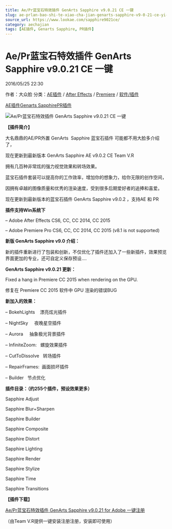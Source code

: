 ```yaml
---
title: Ae/Pr蓝宝石特效插件 GenArts Sapphire v9.0.21 CE 一键
slug: ae-prlan-bao-shi-te-xiao-cha-jian-genarts-sapphire-v9-0-21-ce-yi-jian
source_url: https://www.lookae.com/sapphire9021ce/
category: aechajian
tags: [AE插件, Genarts Sapphire, PR插件]
---
```

# Ae/Pr蓝宝石特效插件 GenArts Sapphire v9.0.21 CE 一键

2016/05/25 22:30

作者：大众脸
分类：[AE插件](https://www.lookae.com/after-effects/aechajian/) / [After Effects](https://www.lookae.com/after-effects/) / [Premiere](https://www.lookae.com/qitarjcj/premierezy/) / [软件/插件](https://www.lookae.com/qitarjcj/)

[AE插件](https://www.lookae.com/tag/ae%e6%8f%92%e4%bb%b6/)[Genarts Sapphire](https://www.lookae.com/tag/genarts-sapphire/)[PR插件](https://www.lookae.com/tag/pr%e6%8f%92%e4%bb%b6/)

![Ae/Pr蓝宝石特效插件 GenArts Sapphire v9.0.21 CE 一键](https://www.lookae.com/wp-content/uploads/2015/10/sapphir9.jpg "Ae/Pr蓝宝石特效插件 GenArts Sapphire v9.0.21 CE 一键-LookAE.com")

**【插件简介】**

大名鼎鼎的AE/PR外置 GenArts  Sapphire 蓝宝石插件 可能都不用大脸多介绍了，

现在更新到最新版本 GenArts Sapphire AE v9.0.2 CE Team V.R

拥有几百种非常炫的强力视觉效果和转场效果。

蓝宝石插件套装可以提高你的工作效率，增加你的想象力，给你无限的创作空间，

因拥有卓越的图像质量和优秀的渲染速度，受到很多后期爱好者的追捧和喜爱。

现在更新到最新版本的蓝宝石插件 GenArts Sapphire v9.0.2 ，支持AE 和 PR

**插件支持Win系统下**

– Adobe After Effects CS6, CC, CC 2014, CC 2015

– Adobe Premiere Pro CS6, CC, CC 2014, CC 2015 (v8.1 is not supported)

**新版 GenArts Sapphire v9.0 介绍：**

新的插件重新进行了包装和创新，不仅优化了插件还加入了一些新插件，效果预览界面更加的专业，还可自定义保存预设….

**GenArts Sapphire v9.0.21 更新：**

Fixed a hang in Premiere CC 2015 when rendering on the GPU.

修复在 Premiere CC 2015 软件中 GPU 渲染的错误BUG

**新加入的效果：**

– BokehLights    漂亮炫光插件

– NightSky     夜晚星空插件

– Aurora     抽象极光背景插件

– InfiniteZoom:   螺旋效果插件

– CutToDissolve   转场插件

– RepairFrames:  画面损坏插件

– Builder   节点优化

**插件目录：（约255个插件，预设效果更多）**

Sapphire Adjust

Sapphire Blur+Sharpen

Sapphire Builder

Sapphire Composite

Sapphire Distort

Sapphire Lighting

Sapphire Render

Sapphire Stylize

Sapphire Time

Sapphire Transitions

**【插件下载】**

[Ae/Pr蓝宝石特效插件 GenArts Sapphire v9.0.21 for Adobe 一键注册](http://lookae.ctfile.com/fs/E0R151411295)

（由Team V.R提供一键安装注册注册，安装即可使用）
